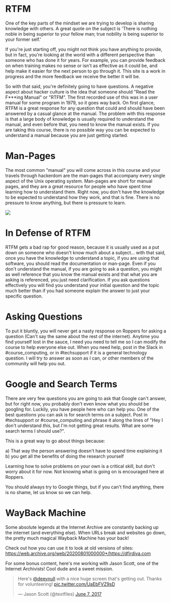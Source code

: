 # RTFM
One of the key parts of the mindset we are trying to develop is sharing knowledge with others. A great quote on the subject is 'There is nothing noble in being superior to your fellow man; true nobility is being superior to your former self.'

If you're just starting off, you might not think you have anything to provide, but in fact, you're looking at the world with a different perspective than someone who has done it for years. For example, you can provide feedback on when training makes no sense or isn't as effective as it could be, and help make it easier for the next person to go through it. This site is a work in progress and the more feedback we receive the better it will be.

So with that said, you're definitely going to have questions. A negative aspect about hacker culture is the idea that someone should "Read the F***ing Manual" or "RTFM". The first recorded use of this was in a user manual for some program in 1979, so it goes way back. On first glance, RTFM is a great response for any question that could and should have been answered by a casual glance at the manual. The problem with this response is that a large body of knowledge is usually required to understand the manual, and even before that, you need to know the manual exists. If you are taking this course, there is no possible way you can be expected to understand a manual because you are just getting started.

# Man-Pages
The most common "manual" you will come across in this course and your travels through hackerdom are the man-pages that accompany every single aspect of the Unix operating system. Man-pages are short for manual pages, and they are a great resource for people who have spent time learning how to understand them. Right now, you don't have the knowledge to be expected to understand how they work, and that is fine. There is no pressure to know anything, but there is pressure to learn.

[<img src="https://imgs.xkcd.com/comics/rtfm.png">](https://xkcd.com/293/)

# In Defense of RTFM
RTFM gets a bad rap for good reason, because it is usually used as a put down on someone who doesn't know much about a subject... with that said, once you have the knowledge to understand a topic, if you are using that software, you should read the documentation or man-page. Even if you don't understand the manual, if you are going to ask a question, you might as well reference that you know the manual exists and that what you are asking is referenced, you just need clarification. If you ask questions effectively you will find you understand your initial question and the topic much better than if you had someone explain the answer to just your specific question.

# Asking Questions
To put it bluntly, you will never get a nasty response on Roppers for asking a question (Can't say the same about the rest of the internet). Anytime you find yourself lost in the sauce, I need you need to tell me so I can modify the course to help everyone else out. When you need help, post in the Slack in #course_computing, or in #techsupport if it is a general technology question. I will try to answer as soon as I can, or other members of the community will help you out.

# Google and Search Terms
There are very few questions you are going to ask that Google can't answer, but for right now, you probably don't even know what you should be googling for. Luckily, you have people here who can help you. One of the best questions you can ask is for search terms on a subject. Post in #techsupport or #course_computing and phrase it along the lines of "Hey I don't understand _this_, but I'm not getting great results. What are some search terms I should use?".

This is a great way to go about things because:

a) That way the person answering doesn't have to spend time explaining it
b) you get all the benefits of doing the research yourself

Learning how to solve problems on your own is a critical skill, but don't worry about it for now. Not knowing what is going on is encouraged here at Roppers.

You should always try to Google things, but if you can't find anything, there is no shame, let us know so we can help.

# WayBack Machine

Some absolute legends at the Internet Archive are constantly backing up the internet (and everything else). When URLs break and websites go down, the pretty much magical Wayback Machine has your back! 

Check out how you can use it to look at old versions of sites: <https://web.archive.org/web/20200801000000*/https://dfirdiva.com>

For some bonus content, here's me working with Jason Scott, one of the Internet Archivists! Cool dude and a sweet mission.

<blockquote class="twitter-tweet"><p lang="en" dir="ltr">Here&#39;s <a href="https://twitter.com/DeevNull?ref_src=twsrc%5Etfw">@deevnull</a> with a nice huge screen that&#39;s getting out. Thanks for volunteering! <a href="https://t.co/UaEbFVZ9sD">pic.twitter.com/UaEbFVZ9sD</a></p>&mdash; Jason Scott (@textfiles) <a href="https://twitter.com/textfiles/status/872489715647336448?ref_src=twsrc%5Etfw">June 7, 2017</a></blockquote> <script async src="https://platform.twitter.com/widgets.js" charset="utf-8"></script>
